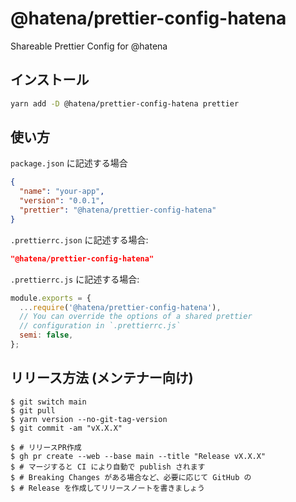 # @hatena/prettier-config-hatena

Shareable Prettier Config for @hatena

## インストール

```bash
yarn add -D @hatena/prettier-config-hatena prettier
```

## 使い方

`package.json` に記述する場合

```json
{
  "name": "your-app",
  "version": "0.0.1",
  "prettier": "@hatena/prettier-config-hatena"
}
```

`.prettierrc.json` に記述する場合:

```json
"@hatena/prettier-config-hatena"
```

`.prettierrc.js` に記述する場合:

```js
module.exports = {
  ...require('@hatena/prettier-config-hatena'),
  // You can override the options of a shared prettier
  // configuration in `.prettierrc.js`
  semi: false,
};
```

## リリース方法 (メンテナー向け)

```console
$ git switch main
$ git pull
$ yarn version --no-git-tag-version
$ git commit -am "vX.X.X"

$ # リリースPR作成
$ gh pr create --web --base main --title "Release vX.X.X"
$ # マージすると CI により自動で publish されます
$ # Breaking Changes がある場合など、必要に応じて GitHub の
$ # Release を作成してリリースノートを書きましょう
```
